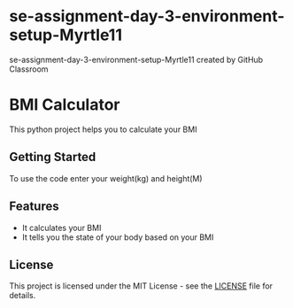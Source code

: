 # se-assignment-day-3-environment-setup-Myrtle11
se-assignment-day-3-environment-setup-Myrtle11 created by GitHub Classroom
# BMI Calculator

This python project helps you to calculate your BMI

## Getting Started

To use the code enter your weight(kg) and height(M)

## Features

- It calculates your BMI
- It tells you the state of your body based on your BMI

## License

This project is licensed under the MIT License - see the [LICENSE](LICENSE) file for details.
